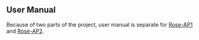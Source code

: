 
## User Manual

Because of two parts of the project, user manual is separate for  [Rose-AP1](RoseAP1_ConfigurationGuide.md) and [Rose-AP2](RoseAP2_ConfigurationGuide.md).
